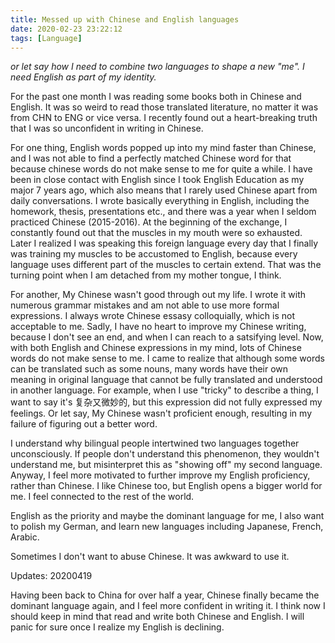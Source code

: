 ```yaml
---
title: Messed up with Chinese and English languages
date: 2020-02-23 23:22:12
tags: [Language]
---
```


_or let say how I need to combine two languages to shape a new "me". I need English as part of my identity._

For the past one month I was reading some books both in Chinese and English. It was so weird to read those translated literature, no matter it was from CHN to ENG or vice versa. I recently found out a heart-breaking truth that I was so unconfident in writing in Chinese. 

For one thing, English words popped up into my mind faster than Chinese, and I was not able to find a perfectly matched Chinese word for that because chinese words do not make sense to me for quite a while. I have been in close contact with English since I took English Education as my major 7 years ago, which also means that I rarely used Chinese apart from daily conversations. I wrote basically everything in English, including the homework, thesis, presentations etc., and there was a year when I seldom practiced Chinese (2015-2016). At the beginning of the exchange, I constantly found out that the muscles in my mouth were so exhausted. Later I realized I was speaking this foreign language every day that I finally was training my muscles to be accustomed to English, because every language uses different part of the muscles to certain extend. That was the turning point when I am detached from my mother tongue, I think.

For another, My Chinese wasn't good through out my life. I wrote it with numerous grammar mistakes and am not able to use more formal expressions. I always wrote Chinese essasy colloquially, which is not acceptable to me. Sadly, I have no heart to improve my Chinese writing, because I don't see an end, and when I can reach to a satsifying level. Now, with both English and Chinese expressions in my mind, lots of Chinese words do not make sense to me. I came to realize that although some words can be translated such as some nouns, many words have their own meaning in original language that cannot be fully translated and understood in another language. For example, when I use "tricky" to describe a thing, I want to say it's 复杂又微妙的, but this expression did not fully expressed my feelings. Or let say, My Chinese wasn't proficient enough, resulting in my failure of figuring out a better word.

I understand why bilingual people intertwined two languages together unconsciously. If people don't understand this phenomenon, they wouldn't understand me, but misinterpret this as "showing off" my second language. Anyway, I feel more motivated to further improve my English proficiency, rather than Chinese. I like Chinese too, but English opens a bigger world for me. I feel connected to the rest of the world.

English as the priority and maybe the dominant language for me, I also want to polish my German, and learn new languages including Japanese, French, Arabic.

Sometimes I don't want to abuse Chinese. It was awkward to use it.

Updates: 20200419

Having been back to China for over half a year, Chinese finally became the dominant language again, and I feel more confident in writing it. I think now I should keep in mind that read and write both Chinese and English. I will panic for sure once I realize my English is declining. 
